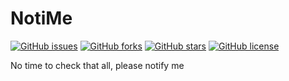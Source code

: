 # NotiMe
[![GitHub issues](https://img.shields.io/github/issues/EduFdezSoy/NotiMe.svg)](https://github.com/EduFdezSoy/NotiMe/issues) [![GitHub forks](https://img.shields.io/github/forks/EduFdezSoy/NotiMe.svg)](https://github.com/EduFdezSoy/NotiMe/network) [![GitHub stars](https://img.shields.io/github/stars/EduFdezSoy/NotiMe.svg)](https://github.com/EduFdezSoy/NotiMe/stargazers) [![GitHub license](https://img.shields.io/github/license/EduFdezSoy/NotiMe.svg)](https://github.com/EduFdezSoy/NotiMe/blob/master/LICENSE)

No time to check that all, please notify me
